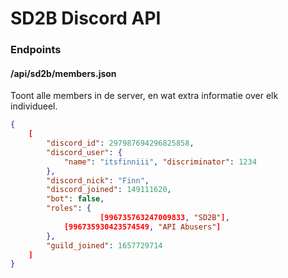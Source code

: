 # SD2B Discord API

### Endpoints

#### /api/sd2b/members.json

Toont alle members in de server, en wat extra informatie over elk individueel.

```json
{
    [
    	"discord_id": 297987694296825858,
		"discord_user": {
    		"name": "itsfinniii", "discriminator": 1234
		},
		"discord_nick": "Finn",
		"discord_joined": 149111620,
		"bot": false,
		"roles": {
            		[996735763247009833, "SD2B"],
			[996735930423574549, "API Abusers"]
		},
		"guild_joined": 1657729714
    ]
}
```





